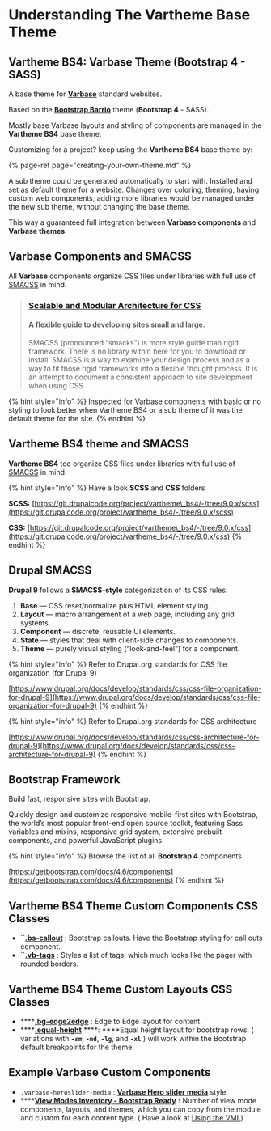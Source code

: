 # Understanding The Vartheme Base Theme

## Vartheme BS4: Varbase Theme \(Bootstrap 4 - SASS\)

A base theme for [**Varbase**](https://www.drupal.org/project/varbase) standard websites.

Based on the [**Bootstrap Barrio**](https://www.drupal.org/project/bootstrap_barrio) theme \(**Bootstrap 4** - SASS\).

Mostly base Varbase layouts and styling of components are managed in the **Vartheme BS4** base theme.

Customizing for a project? keep using the **Vartheme BS4** base theme by:

{% page-ref page="creating-your-own-theme.md" %}

A sub theme could be generated automatically to start with. Installed and set as default theme for a website. Changes over coloring, theming, having custom web components, adding more libraries would be managed under the new sub theme, without changing the base theme.

This way a guaranteed full integration between **Varbase components** and **Varbase themes**.

## Varbase Components and SMACSS

All **Varbase** components organize CSS files under libraries with full use of [SMACSS](http://smacss.com/book/) in mind.

> ### [Scalable and Modular Architecture for CSS](http://smacss.com/)
>
> #### A flexible guide to developing sites small and large.
>
> SMACSS \(pronounced “smacks”\) is more style guide than rigid framework. There is no library within here for you to download or install. SMACSS is a way to examine your design process and as a way to fit those rigid frameworks into a flexible thought process. It is an attempt to document a consistent approach to site development when using CSS.

{% hint style="info" %}
Inspected for Varbase components with basic or no styling to look better when Vartheme BS4 or a sub theme of it was the default theme for the site.
{% endhint %}

## Vartheme BS4 theme and SMACSS

**Vartheme BS4** too organize CSS files under libraries with full use of [SMACSS](http://smacss.com/book/) in mind.

{% hint style="info" %}
Have a look **SCSS** and **CSS** folders

**SCSS:** [https://git.drupalcode.org/project/vartheme\_bs4/-/tree/9.0.x/scss](https://git.drupalcode.org/project/vartheme_bs4/-/tree/9.0.x/scss)

**CSS:** [https://git.drupalcode.org/project/vartheme\_bs4/-/tree/9.0.x/css](https://git.drupalcode.org/project/vartheme_bs4/-/tree/9.0.x/css)
{% endhint %}



## Drupal SMACSS

**Drupal 9** follows a **SMACSS-style** categorization of its CSS rules:

1. **Base** — CSS reset/normalize plus HTML element styling.
2. **Layout** — macro arrangement of a web page, including any grid systems.
3. **Component** — discrete, reusable UI elements.
4. **State** — styles that deal with client-side changes to components.
5. **Theme** — purely visual styling \(“look-and-feel”\) for a component.



{% hint style="info" %}
Refer to Drupal.org standards for CSS file organization \(for Drupal 9\)

[https://www.drupal.org/docs/develop/standards/css/css-file-organization-for-drupal-9](https://www.drupal.org/docs/develop/standards/css/css-file-organization-for-drupal-9)
{% endhint %}

{% hint style="info" %}
Refer to Drupal.org standards for CSS architecture

[https://www.drupal.org/docs/develop/standards/css/css-architecture-for-drupal-9](https://www.drupal.org/docs/develop/standards/css/css-architecture-for-drupal-9)
{% endhint %}

## Bootstrap Framework

Build fast, responsive sites with Bootstrap.

Quickly design and customize responsive mobile-first sites with Bootstrap, the world’s most popular front-end open source toolkit, featuring Sass variables and mixins, responsive grid system, extensive prebuilt components, and powerful JavaScript plugins.

{% hint style="info" %}
Browse the list of all **Bootstrap 4** components

[https://getbootstrap.com/docs/4.6/components](https://getbootstrap.com/docs/4.6/components)
{% endhint %}

## Vartheme BS4 Theme Custom Components CSS Classes

* \`\`[**.bs-callout**](https://git.drupalcode.org/project/vartheme_bs4/-/blob/9.0.x/scss/components/bs-callouts.component.scss) : Bootstrap callouts. Have the Bootstrap styling for call outs component.
* \`\`[**.vb-tags**](https://git.drupalcode.org/project/vartheme_bs4/-/blob/9.0.x/scss/components/vb-tags.component.scss) : Styles a list of tags, which much looks like the pager with rounded borders.

## Vartheme BS4 Theme Custom Layouts CSS Classes

* \*\*\*\*[**.bg-edge2edge**](https://git.drupalcode.org/project/vartheme_bs4/-/blob/9.0.x/scss/layout/edge2edge.layout.scss) : Edge to Edge layout for content.
* \*\*\*\*[**.equal-height**](https://git.drupalcode.org/project/vartheme_bs4/-/blob/9.0.x/scss/layout/equal-height.layout.scss) ****: ****Equal height layout for bootstrap rows. \( variations with _**`-sm`**_, **`-md`**, **`-lg`**, and **`-xl`** \) will work within the Bootstrap default breakpoints for the theme.



## Example Varbase Custom Components

* `.varbase-heroslider-media` : [**Varbase Hero slider media**](https://www.drupal.org/project/varbase_heroslider_media) style.
* \*\*\*\*[**View Modes Inventory - Bootstrap Ready**](https://www.drupal.org/project/vmi) **:** Number of view mode components, layouts, and themes, which you can copy from the module and custom for each content type. \( Have a look at [Using the VMI ](../configuring-a-varbase-site/using-view-modes-inventory.md)\)

